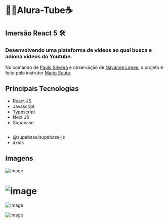 # 👩‍💻Alura-Tube☕️

## Imersão React 5 🛠

### Desenvolvendo uma plataforma de vídeos ao qual busca e adiona videos do Youtube.
No comando de [Paulo Silveira](https://github.com/peas) e observação de [Nayanne Lopes](https://github.com/NayanneBatista), 
o projeto é feito pelo instrutor [Mario Souto](https://github.com/omariosouto).

## Principais Tecnologias 

- React JS
- Javascript
- Typescript
- Next JS
- Supabase

## 

- @supabase/supabase-js
- axios

## Imagens


![image](https://user-images.githubusercontent.com/107814495/201486940-3b937d10-3425-47fc-ab2a-a61c3fabc269.png)

![image](https://user-images.githubusercontent.com/107814495/201487070-7ced9f64-9a31-4166-9e73-42e01776ed65.png)
====================================================================================================================

![image](https://user-images.githubusercontent.com/107814495/201487113-7e4f3f89-52ce-4c89-b9ea-2a24c887a3b6.png)

![image](https://user-images.githubusercontent.com/107814495/201487132-3ed1ec09-ea6e-4cfd-9352-89f61126eeda.png)



